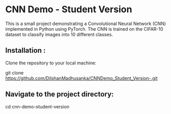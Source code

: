 

# CNN Demo - Student Version

This is a small project demonstrating a Convolutional Neural Network (CNN) implemented in Python using PyTorch. The CNN is trained on the CIFAR-10 dataset to classify images into 10 different classes.

## Installation :

Clone the repository to your local machine:

git clone https://github.com/DilshanMadhusanka/CNNDemo_Student_Version-.git

## Navigate to the project directory:
cd cnn-demo-student-version
